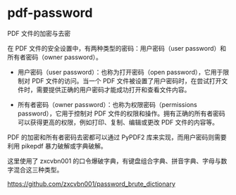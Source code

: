 # pdf-password
PDF 文件的加密与去密

在 PDF 文件的安全设置中，有两种类型的密码：用户密码（user password）和所有者密码（owner password）。

* 用户密码（user password）：也称为打开密码（open password），它用于限制对 PDF 文件的访问。当一个 PDF 文件被设置了用户密码时，在尝试打开文件时，需要提供正确的用户密码才能成功打开和查看文件内容。

* 所有者密码（owner password）：也称为权限密码（permissions password），它用于控制对 PDF 文件的权限和操作。拥有正确的所有者密码可以获得更高的权限，例如打印、复制、编辑或更改 PDF 文件的内容等。

PDF 的加密和所有者密码去密都可以通过 PyPDF2 库来实现，而用户密码则需要利用 pikepdf 暴力破解或字典破解。

这里使用了 zxcvbn001 的口令爆破字典，有键盘组合字典、拼音字典、字母与数字混合这三种类型。

https://github.com/zxcvbn001/password_brute_dictionary

